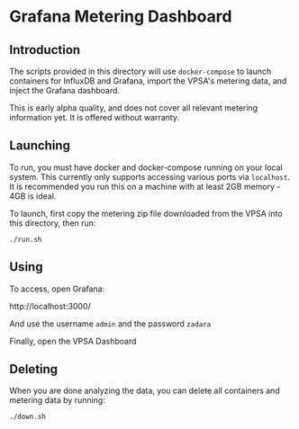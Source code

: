 # Grafana Metering Dashboard

## Introduction

The scripts provided in this directory will use ```docker-compose``` to
launch containers for InfluxDB and Grafana, import the VPSA's metering
data, and inject the Grafana dashboard.

This is early alpha quality, and does not cover all relevant metering
information yet.  It is offered without warranty.

## Launching

To run, you must have docker and docker-compose running on your local
system.  This currently only supports accessing various ports via
```localhost```.  It is recommended you run this on a machine with at
least 2GB memory - 4GB is ideal.

To launch, first copy the metering zip file downloaded from the VPSA
into this directory, then run:

```
./run.sh
```

## Using

To access, open Grafana:

http://localhost:3000/

And use the username ```admin``` and the password ```zadara```

Finally, open the VPSA Dashboard

## Deleting

When you are done analyzing the data, you can delete all containers and
metering data by running:

```
./down.sh
```
